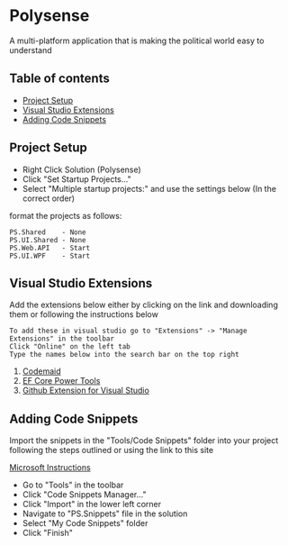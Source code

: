 # Polysense
A multi-platform application that is making the political world easy to understand

## Table of contents
* [Project Setup](#project-setup)
* [Visual Studio Extensions](#visual-studio-extensions)
* [Adding Code Snippets](#adding-code-snippets) 

## Project Setup
* Right Click Solution (Polysense)
* Click "Set Startup Projects..."
* Select "Multiple startup projects:" and use the settings below (In the correct order)

format the projects as follows:

	PS.Shared    - None
	PS.UI.Shared - None
	PS.Web.API   - Start
	PS.UI.WPF    - Start

## Visual Studio Extensions
Add the extensions below either by clicking on the link and downloading them or following the instructions below

	To add these in visual studio go to "Extensions" -> "Manage Extensions" in the toolbar
	Click "Online" on the left tab
	Type the names below into the search bar on the top right

1) [Codemaid](https://marketplace.visualstudio.com/items?itemName=SteveCadwallader.CodeMaid)
2) [EF Core Power Tools](https://marketplace.visualstudio.com/items?itemName=ErikEJ.EFCorePowerTools)
3) [Github Extension for Visual Studio](https://marketplace.visualstudio.com/items?itemName=GitHub.GitHubExtensionforVisualStudio)

## Adding Code Snippets
Import the snippets in the "Tools/Code Snippets" folder into your project following the steps outlined or using the link to this site

[Microsoft Instructions](https://docs.microsoft.com/en-us/visualstudio/ide/walkthrough-creating-a-code-snippet?view=vs-2019#import-a-code-snippet)
* Go to "Tools" in the toolbar
* Click "Code Snippets Manager..."
* Click "Import" in the lower left corner
* Navigate to "PS.Snippets" file in the solution
* Select "My Code Snippets" folder
* Click "Finish"
